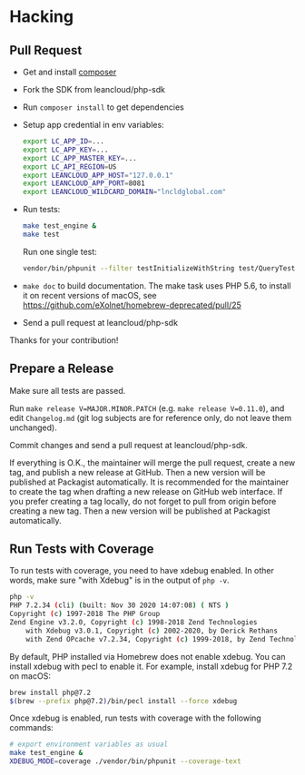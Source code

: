 # Hacking

## Pull Request

* Get and install [composer](https://getcomposer.org)
* Fork the SDK from leancloud/php-sdk
* Run `composer install` to get dependencies
* Setup app credential in env variables:

    ```sh
    export LC_APP_ID=...
    export LC_APP_KEY=...
    export LC_APP_MASTER_KEY=...
    export LC_API_REGION=US
    export LEANCLOUD_APP_HOST="127.0.0.1"
    export LEANCLOUD_APP_PORT=8081
    export LEANCLOUD_WILDCARD_DOMAIN="lncldglobal.com"
    ```

* Run tests:

    ```sh
    make test_engine &
    make test
    ```
  
    Run one single test:
    
    ```sh
    vendor/bin/phpunit --filter testInitializeWithString test/QueryTest.php
    ```

* `make doc` to build documentation.
   The make task uses PHP 5.6, to install it on recent versions of macOS,
   see https://github.com/eXolnet/homebrew-deprecated/pull/25

* Send a pull request at leancloud/php-sdk

Thanks for your contribution!

## Prepare a Release

Make sure all tests are passed.

Run `make release V=MAJOR.MINOR.PATCH` (e.g. `make release V=0.11.0`),
and edit `Changelog.md` (git log subjects are for reference only, do not leave them unchanged).

Commit changes and send a pull request at leancloud/php-sdk.

If everything is O.K., the maintainer will merge the pull request, create a new tag, and publish a new release at GitHub.
Then a new version will be published at Packagist automatically.
It is recommended for the maintainer to create the tag when drafting a new release on GitHub web interface.
If you prefer creating a tag locally, do not forget to pull from origin before creating a new tag. 
Then a new version will be published at Packagist automatically.

## Run Tests with Coverage

To run tests with coverage, you need to have xdebug enabled.
In other words, make sure "with Xdebug" is in the output of `php -v`.

```sh
php -v
PHP 7.2.34 (cli) (built: Nov 30 2020 14:07:08) ( NTS )
Copyright (c) 1997-2018 The PHP Group
Zend Engine v3.2.0, Copyright (c) 1998-2018 Zend Technologies
    with Xdebug v3.0.1, Copyright (c) 2002-2020, by Derick Rethans
    with Zend OPcache v7.2.34, Copyright (c) 1999-2018, by Zend Technologies
```

By default, PHP installed via Homebrew does not enable xdebug.
You can install xdebug with pecl to enable it.
For example, install xdebug for PHP 7.2 on macOS:

```sh
brew install php@7.2
$(brew --prefix php@7.2)/bin/pecl install --force xdebug
```

Once xdebug is enabled, run tests with coverage with the following commands:

```sh
# export environment variables as usual
make test_engine &
XDEBUG_MODE=coverage ./vendor/bin/phpunit --coverage-text
```
